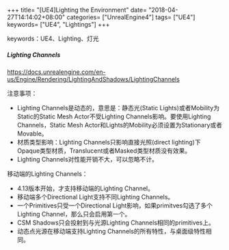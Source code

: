 +++
title= "[UE4]Lighting the Environment"
date= "2018-04-27T14:14:02+08:00"
categories= ["UnrealEngine4"]
tags= ["UE4"]
keywords= ["UE4", "Lightings"]
+++

keywords：UE4、Lighting、灯光

##### Lighting Channels
https://docs.unrealengine.com/en-us/Engine/Rendering/LightingAndShadows/LightingChannels

注意事项：

+ Lighting Channels是动态的，意思是：静态光(Static Lights)或者Mobility为Static的Static Mesh Actor不受Lighting Channels影响。要使用Lighting Channels，Static Mesh Actor和Lights的Mobility必须设置为Stationary或者Movable。
+ 材质类型影响：Lighting Channels只影响直接光照(direct lighting)下Opaque类型材质，Translucent或者Masked类型材质没有效果。
+ Lighting Channels对性能开销不大，可以忽略不计。

移动端的Lighting Channels：

+ 4.13版本开始，才支持移动端的Lighting Channel。
+ 移动端多个Directional Light支持不同Lighting Channels。
+ 一个Primitives只受一个Directional Light影响，如果primitves勾选了多个Lighting Channel，那么只会启用第一个。
+ CSM Shadows只会投射到与光源Lighting Channels相同的primitives上。
+ 动态点光源在移动端支持Lighting Channels的所有特性，与桌面级特性相同。